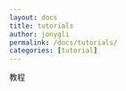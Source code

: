 ```yaml
---
layout: docs
title: tutorials
author: jonygli
permalink: /docs/tutorials/
categories: [tutorial]
---
```


教程